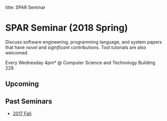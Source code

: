 title: SPAR Seminar

# SPAR Seminar (2018 Spring)

Discuss software engineering, programming language, and system papers that have *novel* and *significant* contributions. Tool tutorials are also welcomed.

Every Wednesday 4pm* @ Computer Science and Technology Building 229.

## Upcoming

## Past Seminars

* [2017 Fall](2017fall).
